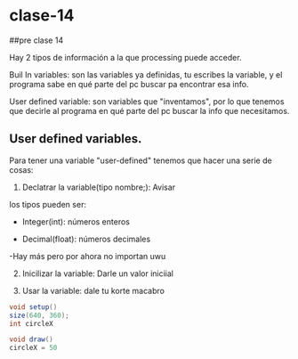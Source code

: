 # clase-14
##pre clase 14

Hay 2 tipos de información a la que processing puede acceder.

Buil In variables: son las variables ya definidas, tu escribes la variable, y el programa sabe en qué parte del pc buscar pa encontrar esa info.

User defined variable: son variables que "inventamos", por lo que tenemos que decirle al programa en qué parte del pc buscar la info que necesitamos.

## User defined variables.

Para tener una variable "user-defined" tenemos que hacer una serie de cosas:

1. Declatrar la variable(tipo nombre;): Avisar

los tipos pueden ser: 

- Integer(int): números enteros

- Decimal(float): números decimales

-Hay más pero por ahora no importan uwu

2. Inicilizar la variable: Darle un valor iniciial

3.  Usar la variable: dale tu korte macabro

```java
void setup()
size(640, 360);
int circleX

void draw()
circleX = 50
```
